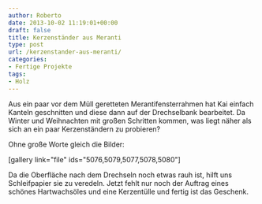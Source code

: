 ```yaml
---
author: Roberto
date: 2013-10-02 11:19:01+00:00
draft: false
title: Kerzenständer aus Meranti
type: post
url: /kerzenstander-aus-meranti/
categories:
- Fertige Projekte
tags:
- Holz
---
```


Aus ein paar vor dem Müll geretteten Merantifensterrahmen hat Kai einfach Kanteln geschnitten und diese dann auf der Drechselbank bearbeitet. Da Winter und Weihnachten mit großen Schritten kommen, was liegt näher als sich an ein paar Kerzenständern zu probieren?<!-- more -->

Ohne große Worte gleich die Bilder:

[gallery link="file" ids="5076,5079,5077,5078,5080"]

Da die Oberfläche nach dem Drechseln noch etwas rauh ist, hilft uns Schleifpapier sie zu veredeln. Jetzt fehlt nur noch der Auftrag eines schönes Hartwachsöles und eine Kerzentülle und fertig ist das Geschenk.
